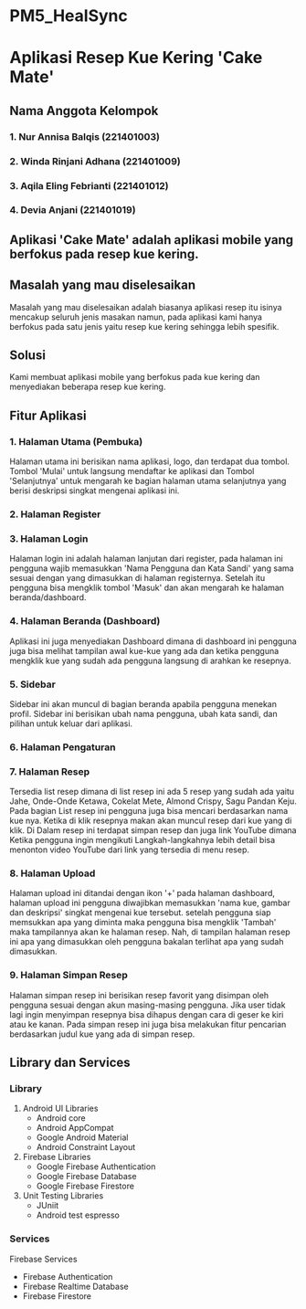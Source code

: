 # PM5_HealSync
# Aplikasi Resep Kue Kering 'Cake Mate'
## Nama Anggota Kelompok
### 1. Nur Annisa Balqis (221401003)
### 2. Winda Rinjani Adhana (221401009) 
### 3. Aqila Eling Febrianti (221401012)
### 4. Devia Anjani (221401019)
## Aplikasi 'Cake Mate' adalah aplikasi mobile yang berfokus pada resep kue kering.
## Masalah yang mau diselesaikan
Masalah yang mau diselesaikan adalah biasanya aplikasi resep itu isinya mencakup seluruh jenis masakan namun, pada aplikasi kami hanya berfokus pada satu jenis yaitu resep kue kering sehingga lebih spesifik.
## Solusi 
Kami membuat aplikasi mobile yang berfokus pada kue kering dan menyediakan beberapa resep kue kering.
## Fitur Aplikasi
### 1. Halaman Utama (Pembuka)
Halaman utama ini berisikan nama aplikasi, logo, dan terdapat dua tombol. Tombol 'Mulai' untuk langsung mendaftar ke aplikasi dan Tombol 'Selanjutnya' untuk mengarah ke bagian halaman utama selanjutnya yang berisi deskripsi singkat mengenai aplikasi ini.
### 2. Halaman Register
### 3. Halaman Login
Halaman login ini adalah halaman lanjutan dari register, pada halaman ini pengguna wajib memasukkan 'Nama Pengguna dan Kata Sandi' yang sama sesuai dengan yang dimasukkan di halaman registernya. Setelah itu pengguna bisa mengklik tombol 'Masuk' dan akan mengarah ke halaman beranda/dashboard.
### 4. Halaman Beranda (Dashboard)
Aplikasi ini juga menyediakan Dashboard dimana di dashboard ini pengguna juga bisa melihat tampilan awal kue-kue yang ada dan ketika pengguna mengklik kue yang sudah ada pengguna langsung di arahkan ke resepnya.
### 5. Sidebar
Sidebar ini akan muncul di bagian beranda apabila pengguna menekan profil. Sidebar ini berisikan ubah nama pengguna, ubah kata sandi, dan pilihan untuk keluar dari aplikasi.
### 6. Halaman Pengaturan 
### 7. Halaman Resep
Tersedia list resep dimana di list resep ini ada 5 resep yang sudah ada yaitu Jahe, Onde-Onde Ketawa, Cokelat Mete, Almond Crispy, Sagu Pandan Keju. Pada bagian List resep ini pengguna juga bisa mencari berdasarkan nama kue nya. Ketika di klik resepnya makan akan muncul resep dari kue yang di klik. Di Dalam resep ini terdapat simpan resep dan juga link YouTube dimana Ketika pengguna ingin mengikuti Langkah-langkahnya lebih detail bisa menonton video YouTube dari link yang tersedia di menu resep.
### 8. Halaman Upload 
Halaman upload ini ditandai dengan ikon '+' pada halaman dashboard, halaman upload ini pengguna diwajibkan memasukkan 'nama kue, gambar dan deskripsi' singkat mengenai kue tersebut. setelah pengguna siap memsukkan apa yang diminta maka pengguna bisa mengklik 'Tambah' maka tampilannya akan ke halaman resep. Nah, di tampilan halaman resep ini apa yang dimasukkan oleh pengguna bakalan terlihat apa yang sudah dimasukkan.  
### 9. Halaman Simpan Resep
Halaman simpan resep ini berisikan resep favorit yang disimpan oleh pengguna sesuai dengan akun masing-masing pengguna. Jika user tidak lagi ingin menyimpan resepnya bisa dihapus dengan cara di geser ke kiri atau ke kanan. Pada simpan resep ini juga bisa melakukan fitur pencarian berdasarkan judul kue yang ada di simpan resep.
## Library dan Services 
### Library
1. Android UI Libraries
   - Android core
   - Android AppCompat
   - Google Android Material
   - Android Constraint Layout
2. Firebase Libraries
   - Google Firebase Authentication
   - Google Firebase Database
   - Google Firebase Firestore
3. Unit Testing Libraries
   - JUniit
   - Android test espresso
### Services
Firebase Services
   - Firebase Authentication
   - Firebase Realtime Database
   - Firebase Firestore
   
